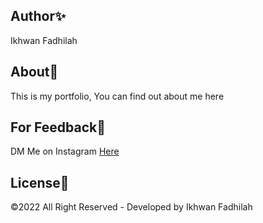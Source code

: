 ## Author✨
Ikhwan Fadhilah

## About💨

This is my portfolio, You can find out about me here

## For Feedback💢

DM Me on Instagram [Here](https://www.instagram.com/dooo_dott/)

## License💎

©2022 All Right Reserved - Developed by Ikhwan Fadhilah
